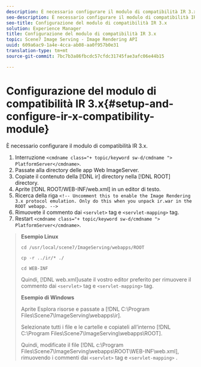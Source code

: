 ```yaml
---
description: È necessario configurare il modulo di compatibilità IR 3.x.
seo-description: È necessario configurare il modulo di compatibilità IR 3.x.
seo-title: Configurazione del modulo di compatibilità IR 3.x
solution: Experience Manager
title: Configurazione del modulo di compatibilità IR 3.x
topic: Scene7 Image Serving - Image Rendering API
uuid: 609a6ac9-1a4e-4cca-ab08-aa0f957b0e31
translation-type: tm+mt
source-git-commit: 7bc7b3a86fbcdc57cfdc31745fae3afc06e44b15

---
```



# Configurazione del modulo di compatibilità IR 3.x{#setup-and-configure-ir-x-compatibility-module}

È necessario configurare il modulo di compatibilità IR 3.x.

1. Interruzione `<cmdname class="+ topic/keyword sw-d/cmdname ">  PlatformServer</cmdname>`.
1. Passate alla directory delle app Web ImageServer.
1. Copiate il contenuto della [!DNL ir] directory nella [!DNL ROOT] directory.
1. Aprite [!DNL ROOT/WEB-INF/web.xml] in un editor di testo.
1. Ricerca della riga `<!-- Uncomment this to enable the Image Rendering 3.x protocol emulation. Only do this when you unpack ir.war in the ROOT webapp. -->`
1. Rimuovete il commento dai `<servlet>` tag e `<servlet-mapping>` tag.
1. Restart `<cmdname class="+ topic/keyword sw-d/cmdname ">  PlatformServer</cmdname>`.
>**Esempio Linux**
>
>`cd /usr/local/scene7/ImageServing/webapps/ROOT`
>
>`cp -r ../ir/* ./`
>
>`cd WEB-INF`
>
>Quindi, [!DNL web.xml]usate il vostro editor preferito per rimuovere il commento dai `<servlet>` tag e `<servlet-mapping>` tag.
>
>**Esempio di Windows**
>
>Aprite Esplora risorse e passate a [!DNL C:\Program Files\Scene7\ImageServing\webapps\ir].
>
>Selezionate tutti i file e le cartelle e copiateli all’interno [!DNL C:\Program Files\Scene7\ImageServing\webapps\ROOT].
>
>Quindi, modificate il file [!DNL c:\Program Files\Scene7\ImageServing\webapps\ROOT\WEB-INF\web.xml], rimuovendo i commenti dai `<servlet>` tag e `<servlet-mapping>` .

